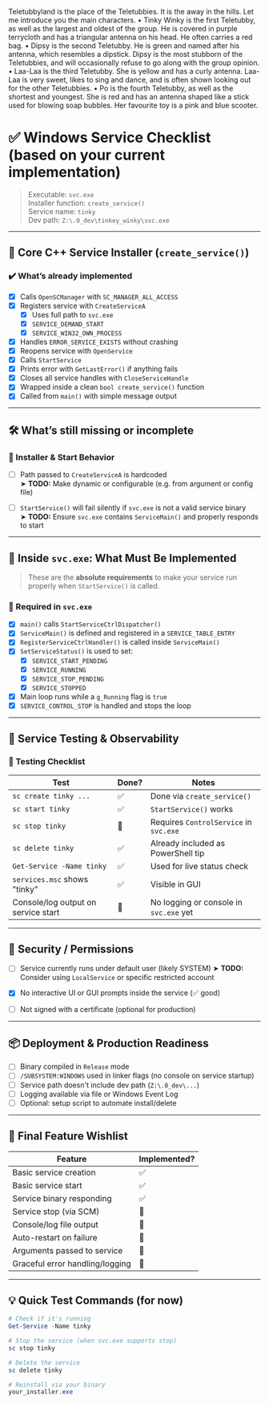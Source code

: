 Teletubbyland is the place of the Teletubbies. It is the away in the hills. Let me introduce
you the main characters.
• Tinky Winky is the first Teletubby, as well as the largest and oldest of the group.
He is covered in purple terrycloth and has a triangular antenna on his head. He
often carries a red bag.
• Dipsy is the second Teletubby. He is green and named after his antenna, which
resembles a dipstick. Dipsy is the most stubborn of the Teletubbies, and will
occasionally refuse to go along with the group opinion.
• Laa-Laa is the third Teletubby. She is yellow and has a curly antenna. Laa-Laa
is very sweet, likes to sing and dance, and is often shown looking out for the other
Teletubbies.
• Po is the fourth Teletubby, as well as the shortest and youngest. She is red and has
an antenna shaped like a stick used for blowing soap bubbles. Her favourite toy is
a pink and blue scooter.


# ✅ Windows Service Checklist (based on your current implementation)

> Executable: `svc.exe`  
> Installer function: `create_service()`  
> Service name: `tinky`  
> Dev path: `Z:\.0_dev\tinkey_winky\svc.exe`

---

## 🧱 Core C++ Service Installer (`create_service()`)

### ✔️ What’s already implemented

- [x] Calls `OpenSCManager` with `SC_MANAGER_ALL_ACCESS`
- [x] Registers service with `CreateServiceA`
  - [x] Uses full path to `svc.exe`
  - [x] `SERVICE_DEMAND_START`
  - [x] `SERVICE_WIN32_OWN_PROCESS`
- [x] Handles `ERROR_SERVICE_EXISTS` without crashing
- [x] Reopens service with `OpenService`
- [x] Calls `StartService`
- [x] Prints error with `GetLastError()` if anything fails
- [x] Closes all service handles with `CloseServiceHandle`
- [x] Wrapped inside a clean `bool create_service()` function
- [x] Called from `main()` with simple message output

---

## 🛠️ What’s still missing or incomplete

### 🚧 Installer & Start Behavior

- [ ] Path passed to `CreateServiceA` is hardcoded  
  ➤ **TODO:** Make dynamic or configurable (e.g. from argument or config file)

- [ ] `StartService()` will fail silently if `svc.exe` is not a valid service binary  
  ➤ **TODO:** Ensure `svc.exe` contains `ServiceMain()` and properly responds to start

---

## 🧠 Inside `svc.exe`: What Must Be Implemented

> These are the **absolute requirements** to make your service run properly when `StartService()` is called.

### 🚨 Required in `svc.exe`

- [x] `main()` calls `StartServiceCtrlDispatcher()`
- [x] `ServiceMain()` is defined and registered in a `SERVICE_TABLE_ENTRY`
- [x] `RegisterServiceCtrlHandler()` is called inside `ServiceMain()`
- [x] `SetServiceStatus()` is used to set:
  - [x] `SERVICE_START_PENDING`
  - [x] `SERVICE_RUNNING`
  - [x] `SERVICE_STOP_PENDING`
  - [x] `SERVICE_STOPPED`
- [x] Main loop runs while a `g_Running` flag is `true`
- [x] `SERVICE_CONTROL_STOP` is handled and stops the loop

---

## 🧪 Service Testing & Observability

### 🧾 Testing Checklist

| Test                                | Done? | Notes                                      |
|-------------------------------------|-------|---------------------------------------------|
| `sc create tinky ...`               | ✅    | Done via `create_service()`                |
| `sc start tinky`                    | ✅    | `StartService()` works                     |
| `sc stop tinky`                     | 🔲    | Requires `ControlService` in `svc.exe`     |
| `sc delete tinky`                  | ✅    | Already included as PowerShell tip         |
| `Get-Service -Name tinky`          | ✅    | Used for live status check                 |
| `services.msc` shows "tinky"       | ✅    | Visible in GUI                             |
| Console/log output on service start| 🔲    | No logging or console in `svc.exe` yet     |

---

## 🪪 Security / Permissions

- [ ] Service currently runs under default user (likely SYSTEM)
  ➤ **TODO:** Consider using `LocalService` or specific restricted account

- [x] No interactive UI or GUI prompts inside the service (✅ good)

- [ ] Not signed with a certificate (optional for production)

---

## 📦 Deployment & Production Readiness

- [ ] Binary compiled in `Release` mode
- [ ] `/SUBSYSTEM:WINDOWS` used in linker flags (no console on service startup)
- [ ] Service path doesn't include dev path (`Z:\.0_dev\...`)
- [ ] Logging available via file or Windows Event Log
- [ ] Optional: setup script to automate install/delete

---

## 🔁 Final Feature Wishlist

| Feature                         | Implemented? |
|----------------------------------|--------------|
| Basic service creation           | ✅           |
| Basic service start              | ✅           |
| Service binary responding        | ✅           |
| Service stop (via SCM)           | 🔲           |
| Console/log file output          | 🔲           |
| Auto-restart on failure          | 🔲           |
| Arguments passed to service      | 🔲           |
| Graceful error handling/logging  | 🔲           |

---

## 💡 Quick Test Commands (for now)

```powershell
# Check if it's running
Get-Service -Name tinky

# Stop the service (when svc.exe supports stop)
sc stop tinky

# Delete the service
sc delete tinky

# Reinstall via your binary
your_installer.exe
